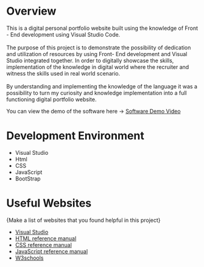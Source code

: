 # Overview

This is a digital personal portfolio website built using the knowledge of Front - End development using Visual Studio Code. <br>
<br>The purpose of this project is to demonstrate the possibility of dedication and utilization of resources by using Front- End development and Visual Studio integrated together. In order to digitally showcase the skills, implementation of the knowledge in digital world where the recruiter and witness the skills used in real world scenario. <br>
<br>By understanding and implementing the knowledge of the language it was a possibility to turn my curiosity and knowledge implementation into a full functioning digital portfolio website. <br>


You can view the demo of the software here -> [Software Demo Video](https://youtu.be/aBRSEtRA5hM)

# Development Environment

* Visual Studio
* Html
* CSS
* JavaScript
* BootStrap


# Useful Websites

{Make a list of websites that you found helpful in this project}
* [Visual Studio](https://code.visualstudio.com/)
* [HTML reference manual](https://developer.mozilla.org/en-US/docs/Web/HTML)
* [CSS reference manual](https://developer.mozilla.org/en-US/docs/Web/CSS)
* [JavaScript reference manual](https://developer.mozilla.org/en-US/docs/Web/JavaScript)
* [W3schools](https://www.w3schools.com/)